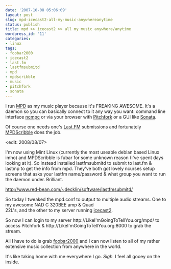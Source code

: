 ```yaml
---
date: '2007-10-08 05:06:09'
layout: post
slug: mpd-icecast2-all-my-music-anywhereanytime
status: publish
title: mpd >> icecast2 >> all my music anywhere/anytime
wordpress_id: '11'
categories:
- linux
tags:
- foobar2000
- icecast2
- last.fm
- lastfmsubmitd
- mpd
- mpdscribble
- music
- pitchfork
- sonata
---
```


I run [MPD](http://musicpd.org) as my music player because it's FREAKING AWESOME. It's a daemon so you can basically connect to it any way you want: command line interface [ncmpc](http://hem.bredband.net/kaw/ncmpc/) or via your browser with [Pitchfork](http://pitchfork.remiss.org/wiki/Screenshots) or a GUI like [Sonata](http://sonata.berlios.de/).

Of course one needs one's [Last.FM](http://www.last.fm/user/gyaresu/) submissions and fortunately [MPDScribble](http://www.frob.nl/scribble.html) does the job.

<edit: 2008/08/07>

I'm now using Mint Linux (currently the most useable debian based Linux imho) and MPDScribble is fubar for some unknown reason (I've spent days looking at it). So instead installed lastfmsubmitd to submit to last.fm & lastmp to get the info from mpd. They've both got lovely ncurses setup screens that asks your lastfm name/password & what group you want to run the daemon under. Brilliant.

http://www.red-bean.com/~decklin/software/lastfmsubmitd/

</edit>

So today I tweaked the mpd.conf to output to multiple audio streams. One to my awesome NAD C 320BEE amp & Quad 22L's, and the other to my server running [icecast2](http://www.icecast.org).

So now I can login to my server http://LikeI'mGoingToTellYou.org/mpd/ to access Pitchfork & http://LikeI'mGoingToTellYou.org:8000 to grab the stream.

All I have to do is grab [foobar2000](http://www.foobar2000.org) and I can now listen to all of my rather extensive music collection from anywhere in the world.

It's like taking home with me everywhere I go. _Sigh_  I feel all gooey on the inside.

[ ](http://musicpd.org)
